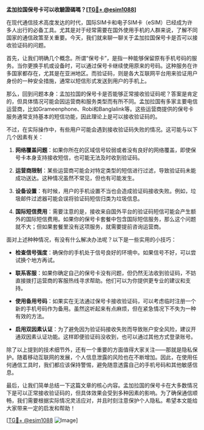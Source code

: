 **孟加拉国保号卡可以收驗證碼嗎？[[TG💪+ @esim1088](https://t.me/s/esim1088)]**

在现代通信技术高度发达的时代，国际SIM卡和电子SIM卡（eSIM）已经成为许多人出行的必备工具。尤其是对于经常需要在国外使用手机的人群来说，了解不同国家的通信政策至关重要。今天，我们就来聊一聊关于孟加拉国保号卡是否可以接收验证码的问题。

首先，让我们明确几个概念。所谓“保号卡”，是指一种能够保留原有手机号码的服务。当你更换手机或设备时，可以通过保号卡继续使用原来的号码。这种服务在许多国家都存在，尤其是在亚洲地区。而验证码，则是各大互联网平台用来验证用户身份的一种安全措施，通常以短信形式发送到用户的手机上。

那么，回到问题本身：孟加拉国的保号卡是否能够正常接收验证码呢？答案是肯定的，但具体情况可能会因运营商和服务类型而有所不同。孟加拉国有多家主要电信运营商，比如Grameenphone、Robi和Banglalink等。这些运营商提供的保号卡服务通常支持基本的短信功能，因此理论上是可以接收验证码的。

不过，在实际操作中，有些用户可能会遇到接收验证码失败的情况。这可能与以下几个因素有关：

1. **网络覆盖问题**：如果你所在的区域信号较弱或者没有良好的网络覆盖，即使保号卡本身支持接收短信，也可能无法及时收到验证码。
   
2. **运营商限制**：某些运营商可能会对特定类型的短信进行过滤，导致验证码未能成功送达。这种情况虽然不常见，但也有可能发生。

3. **设备设置**：有时候，用户的手机设置不当也会造成验证码接收失败。例如，垃圾邮件过滤器可能会误将验证码短信归类为垃圾信息。

4. **国际短信费用**：需要注意的是，接收来自国外平台的验证码短信可能会产生额外的国际短信费用。如果你的保号卡套餐中包含国际短信服务，那么这个问题就不大；但如果套餐里没有这项服务，就需要提前咨询运营商。

面对上述种种情况，有没有什么解决办法呢？以下是一些实用的小技巧：

- **检查信号强度**：确保你的手机处于信号良好的环境中。如果信号不好，可以尝试换个地方再试。
  
- **联系客服**：如果你确定自己的保号卡没有问题，但仍然无法收到验证码，不妨直接拨打运营商的客服热线寻求帮助。他们可以为你提供更专业的建议和支持。

- **使用备用号码**：如果实在无法通过保号卡接收验证码，可以考虑临时注册一个新的手机号码作为备用。虽然这听起来有点麻烦，但在紧急情况下不失为一种有效的方法。

- **启用双因素认证**：为了避免因为验证码接收失败而导致账户安全风险，建议开通双因素认证功能。这样即便验证码没收到，也可以通过其他方式登录账号。

除了以上提到的技术细节外，还有一个重要的方面值得大家关注——那就是隐私保护。随着移动互联网的发展，个人信息泄露的风险也在不断增加。因此，在使用任何通信工具时，我们都应该保持警惕，避免随意透露自己的手机号码和其他敏感信息。

最后，让我们简单总结一下这篇文章的核心内容。孟加拉国的保号卡在大多数情况下是可以正常接收验证码的，但具体效果会受到多种因素的影响。为了确保通信顺畅，我们需要根据实际情况灵活应对，并且时刻注意保护个人隐私。希望本文能给大家带来一定的启发和帮助！

[[TG💪+ @esim1088](https://t.me/s/esim1088) ![Image](https://i.postimg.cc/4NQfJmqS/Snipaste-2025-05-13-00-14-12.png)]